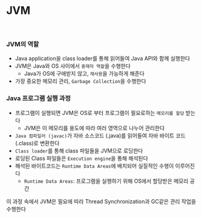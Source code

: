 # JVM

<br/>

### JVM의 역할

- Java application을 class loader를 통해 읽어들여 Java API와 함께 실행한다
- JVM은 Java와 OS 사이에서 `중재자 역할`을 수행한다
  - Java가 OS에 구애받지 않고, `재사용`을 가능하게 해준다
- 가장 중요한 메모리 관리, `Garbage Collection`을 수행한다

### Java 프로그램 실행 과정

- 프로그램이 실행되면 JVM은 OS로 부터 프로그램이 필요로하는 `메모리를 할당` 받는다
  - JVM은 이 메모리를 용도에 따라 여러 영역으로 나누어 관리한다
- `Java 컴파일러 (javac)`가 자바 소스코드 (.java)를 읽어들여 자바 바이트 코드 (.class)로 변환한다
- `Class loader`를 통해 class 파일들을 JVM으로 로딩한다
- 로딩된 Class 파일들은 `Execution engine`을 통해 해석된다
- 해석된 바이트코드는 `Runtime Data Areas`에 배치되어 실질적인 수행이 이루어진다
  - `Runtime Data Areas`: 프로그램을 실행하기 위해 OS에서 할당받은 메모리 공간

이 과정 속에서 JVM은 필요에 따라 Thread Synchronization과 GC같은 관리 작업을 수행한다
